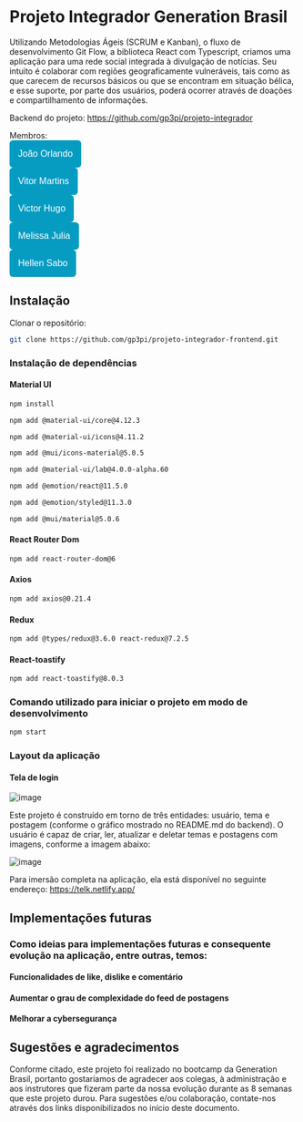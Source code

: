 # Projeto Integrador Generation Brasil

Utilizando Metodologias Ágeis (SCRUM e Kanban), o fluxo de desenvolvimento Git Flow, a biblioteca React com Typescript, criamos uma aplicação para uma rede social integrada à divulgação de notícias. Seu intuito é colaborar com regiões geograficamente vulneráveis, tais como as que carecem de recursos básicos ou que se encontram em situação bélica, e esse suporte, por parte dos usuários, poderá ocorrer através de doações e compartilhamento de informações. 

Backend do projeto: https://github.com/gp3pi/projeto-integrador

Membros: <br>
<a href="https://github.com/JohnnHere"><button style="background: #069cc2; border-radius: 6px; padding: 15px; cursor: pointer; color: #fff; border: none; font-size: 16px;">João Orlando</button></a>
<br>
<a href="https://github.com/vitormartinsxd"><button style="background: #069cc2; border-radius: 6px; padding: 15px; cursor: pointer; color: #fff; border: none; font-size: 16px;">Vitor Martins</button></a>
<br>
<a href="https://github.com/vhpcastro"><button style="background: #069cc2; border-radius: 6px; padding: 15px; cursor: pointer; color: #fff; border: none; font-size: 16px;">Victor Hugo</button></a>
<br>
<a href="https://github.com/melissaJll"><button style="background: #069cc2; border-radius: 6px; padding: 15px; cursor: pointer; color: #fff; border: none; font-size: 16px;">Melissa Julia</button></a>
<br>
<a href="https://github.com/HellenSabo"><button style="background: #069cc2; border-radius: 6px; padding: 15px; cursor: pointer; color: #fff; border: none; font-size: 16px;">Hellen Sabo</button></a>
<br>

## Instalação

Clonar o repositório:

```bash
git clone https://github.com/gp3pi/projeto-integrador-frontend.git
```
### Instalação de dependências

#### Material UI

```bash
npm install
```
```bash
npm add @material-ui/core@4.12.3
```
```bash
npm add @material-ui/icons@4.11.2
```
```bash
npm add @mui/icons-material@5.0.5
```
```bash
npm add @material-ui/lab@4.0.0-alpha.60
```
```bash
npm add @emotion/react@11.5.0
```
```bash
npm add @emotion/styled@11.3.0
```
```bash
npm add @mui/material@5.0.6
```
#### React Router Dom

```bash
npm add react-router-dom@6
```

#### Axios

```bash
npm add axios@0.21.4
```
#### Redux

```bash
npm add @types/redux@3.6.0 react-redux@7.2.5
```
#### React-toastify

```bash
npm add react-toastify@8.0.3
```
### Comando utilizado para iniciar o projeto em modo de desenvolvimento

```bash
npm start
```
### Layout da aplicação

#### Tela de login

![image](https://user-images.githubusercontent.com/92900668/191021662-7b2d085b-8a86-4d32-88b8-fcd8cb690f39.png)

Este projeto é construído em torno de três entidades: usuário, tema e postagem (conforme o gráfico mostrado no README.md do backend). O usuário é capaz de criar, ler, atualizar e deletar temas e postagens com imagens, conforme a imagem abaixo:

![image](https://user-images.githubusercontent.com/92900668/191022360-703fd025-d963-4087-84f7-cc51aa3991da.png)

Para imersão completa na aplicação, ela está disponível no seguinte endereço: https://telk.netlify.app/

## Implementações futuras

### Como ideias para implementações futuras e consequente evolução na aplicação, entre outras, temos:

#### Funcionalidades de like, dislike e comentário

#### Aumentar o grau de complexidade do feed de postagens

#### Melhorar a cybersegurança

## Sugestões e agradecimentos

Conforme citado, este projeto foi realizado no bootcamp da Generation Brasil, portanto gostaríamos de agradecer aos colegas, à administração e aos instrutores que fizeram parte da nossa evolução durante as 8 semanas que este projeto durou. Para sugestões e/ou colaboração, contate-nos através dos links disponibilizados no início deste documento.
